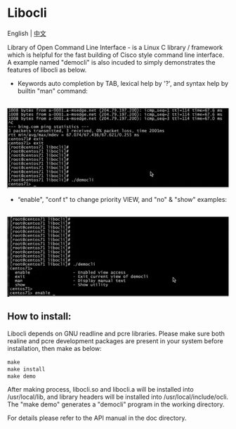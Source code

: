 # Libocli
English | [中文](REAME.zh_CN.md)

Library of Open Command Line Interface - is a Linux C library / framework which is helpful for the fast building of Cisco style command line interface. A example named "democli" is also incuded to simply demonstrates the features of libocli as below.

- Keywords auto completion by TAB, lexical help by '?',  and syntax help by builtin "man" command:  
>
&nbsp;&nbsp;&nbsp;&nbsp;&nbsp;&nbsp;&nbsp;&nbsp;![image](https://github.com/diggerwoo/blobs/blob/main/img/democli1.gif)

- “enable", "conf t" to change priority VIEW, and "no" & "show" examples: 
>
&nbsp;&nbsp;&nbsp;&nbsp;&nbsp;&nbsp;&nbsp;&nbsp;![image](https://github.com/diggerwoo/blobs/blob/main/img/democli2.gif)

## How to install:
Libocli depends on GNU readline and pcre libraries. Please make sure both realine and pcre development packages are present in your system before installation, then make as below:
```
make
make install
make demo
```
After making process, libocli.so and libocli.a will be installed into /usr/local/lib, and library headers will be installed into /usr/local/include/ocli. The "make demo" generates a "democli" program in the working directory.

For details please refer to the API manual in the doc directory.
